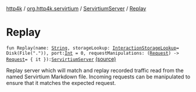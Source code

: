 [http4k](../../index.md) / [org.http4k.servirtium](../index.md) / [ServirtiumServer](index.md) / [Replay](./-replay.md)

# Replay

`fun Replay(name: `[`String`](https://kotlinlang.org/api/latest/jvm/stdlib/kotlin/-string/index.html)`, storageLookup: `[`InteractionStorageLookup`](../-interaction-storage-lookup/index.md)` = Disk(File(".")), port: `[`Int`](https://kotlinlang.org/api/latest/jvm/stdlib/kotlin/-int/index.html)` = 0, requestManipulations: (`[`Request`](../../org.http4k.core/-request/index.md)`) -> `[`Request`](../../org.http4k.core/-request/index.md)` = { it }): `[`ServirtiumServer`](index.md) [(source)](https://github.com/http4k/http4k/blob/master/http4k-testing-servirtium/src/main/kotlin/org/http4k/servirtium/ServirtiumServer.kt#L28)

Replay server which will match and replay recorded traffic read from the named Servirtium Markdown file.
Incoming requests can be manipulated to ensure that it matches the expected request.

